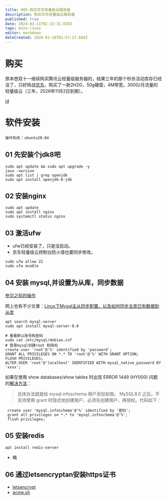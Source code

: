 ```yaml
---
title: 005-购买京东轻量级云服务器
description: 购买京东轻量级云服务器
published: true
date: 2024-03-11T02:32:31.029Z
tags: mine-linux
editor: markdown
dateCreated: 2024-01-18T01:57:27.684Z
---
```


# 购买
   原本想双十一继续购买腾讯云轻量级服务器的，结果三年的那个秒杀活动库存已经没了，只好转战[京东](https://lavm-console.jdcloud.com/lavm/)，购买了一款2H2G，50g硬盘，4M带宽，300G/月流量的轻量级云（三年，2026年11月2日到期）。
     
[jd](https://lavm-console.jdcloud.com/lavm/detail/cn-north-1/lavm-7o6v6h36v9)
# 软件安装
`操作系统`：`ubuntu20.04`
  
## 01 先安装个jdk8吧
```shell
sudo apt update && sudo apt upgrade -y
java -version
sudo apt list | grep openjdk
sudo apt install openjdk-8-jdk

```

## 02 安装nginx
```shell
sudo apt update
sudo apt install nginx
sudo systemctl status nginx
```

## 03 激活ufw

- ufw已经安装了，只是没启动。
- 京东轻量级云控制台防火墙也要同步修改。
```shell
sudo ufw allow 22
sudo ufw enable
```

## 04 安装 mysql,并设置为从库，同步数据
[参见之前的操作](/mine-linux/004)

网上也有不少文章：[Linux下Mysql主从同步配置，以及如何同步主库已有数据到从库](https://blog.csdn.net/zlf_php/article/details/88937531)

```
apt search mysql-server
sudo apt install mysql-server-8.0

# 看看默认账号和密码
sudo cat /etc/mysql/debian.cnf
# 登录mysql创建root 和授权
create user 'root'@'%' identified by 'password';
GRANT ALL PRIVILEGES ON *.* TO 'root'@'%' WITH GRANT OPTION;
FLUSH PRIVILEGES;
ALTER USER 'root'@'localhost' IDENTIFIED WITH mysql_native_password BY 'xxxx';
```
如果在使用 show databases/show tables 时出现 ERROR 1449 (HY000) 问题的[解决方法](https://zhuanlan.zhihu.com/p/367288422)：
> 总体办法就是给 mysql.infoschema 用户添加权限。
MySQL8.0 之后，不支持使用 grant 时隐式地创建用户，必须先创建用户，再授权。代码如下：
```
 create user 'mysql.infoschema'@'%' identified by '密码';
 grant all privileges on *.* to 'mysql.infoschema'@'%';
 flush privileges;
```

## 05 安装redis
`apt install redis-server`
- 略
## 06  通过letsencryptan安装https证书
- [letsencrypt](https://letsencrypt.org/zh-cn/docs/challenge-types/)
- [acme.sh](https://github.com/acmesh-official/acme.sh/wiki/%E8%AF%B4%E6%98%8E)

